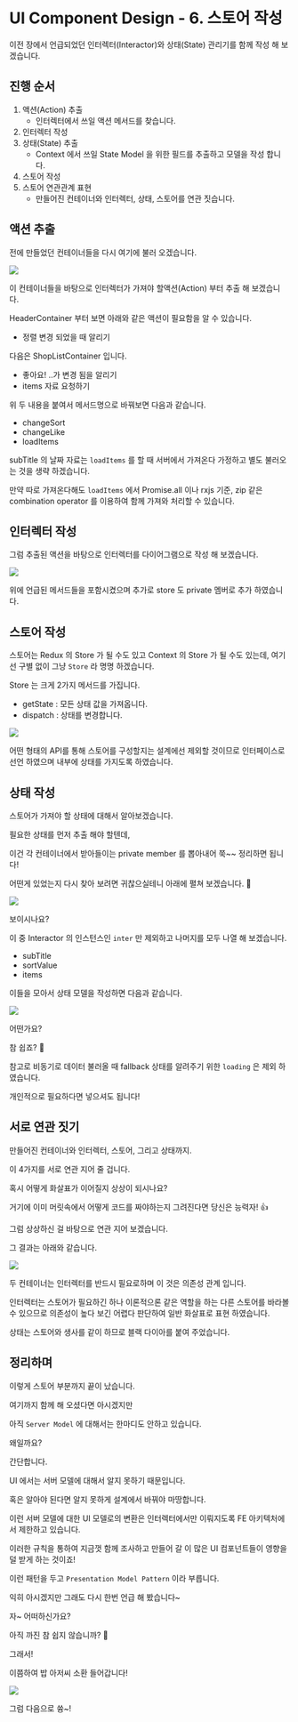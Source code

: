 # UI Component Design - 6. 스토어 작성

이전 장에서 언급되었던 인터렉터(Interactor)와 상태(State) 관리기를 함께 작성 해 보겠습니다.

## 진행 순서

1. 액션(Action) 추출
   - 인터렉터에서 쓰일 액션 메서드를 찾습니다.
2. 인터렉터 작성
3. 상태(State) 추출
   - Context 에서 쓰일 State Model 을 위한 필드를 추출하고 모델을 작성 합니다.
4. 스토어 작성
5. 스토어 연관관계 표현
   - 만들어진 컨테이너와 인터렉터, 상태, 스토어를 연관 짓습니다.

## 액션 추출

전에 만들었던 컨테이너들을 다시 여기에 불러 오겠습니다.

![](images/ui-design-006/ui-design-006-Container001.png)

이 컨테이너들을 바탕으로 인터렉터가 가져야 할액션(Action) 부터 추출 해 보겠습니다.

HeaderContainer 부터 보면 아래와 같은 액션이 필요함을 알 수 있습니다.

- 정렬 변경 되었을 때 알리기

다음은 ShopListContainer 입니다.

- 좋아요! ..가 변경 됨을 알리기
- items 자료 요청하기

위 두 내용을 붙여서 메서드명으로 바꿔보면 다음과 같습니다.

- changeSort
- changeLike
- loadItems

subTitle 의 날짜 자료는 `loadItems` 를 할 때 서버에서 가져온다 가정하고 별도 불러오는 것을 생략 하겠습니다.

만약 따로 가져온다해도 `loadItems` 에서 Promise.all 이나 rxjs 기준, zip 같은 combination operator 를 이용하여 함께 가져와 처리할 수 있습니다.

## 인터렉터 작성

그럼 추출된 액션을 바탕으로 인터렉터를 다이어그램으로 작성 해 보겠습니다.

![](images/ui-design-006/ui-design-006-Interactor001.png)

위에 언급된 메서드들을 포함시켰으며 추가로 store 도 private 멤버로 추가 하였습니다.

## 스토어 작성

스토어는 Redux 의 Store 가 될 수도 있고 Context 의 Store 가 될 수도 있는데, 여기선 구별 없이 그냥 `Store` 라 명명 하겠습니다.

Store 는 크게 2가지 메서드를 가집니다.

- getState : 모든 상태 값을 가져옵니다.
- dispatch : 상태를 변경합니다.

![](images/ui-design-006/ui-design-006-Store001.png)

어떤 형태의 API를 통해 스토어를 구성할지는 설계에선 제외할 것이므로 인터페이스로 선언 하였으며 내부에 상태를 가지도록 하였습니다.

## 상태 작성

스토어가 가져야 할 상태에 대해서 알아보겠습니다.

필요한 상태를 먼저 추출 해야 할텐데,

이건 각 컨테이너에서 받아들이는 private member 를 뽑아내어 쭉~~ 정리하면 됩니다!

어떤게 있었는지 다시 찾아 보려면 귀찮으실테니 아래에 펼쳐 보겠습니다. 🙂

![](images/ui-design-006/ui-design-006-Container001.png)

보이시나요?

이 중 Interactor 의 인스턴스인 `inter` 만 제외하고 나머지를 모두 나열 해 보겠습니다.

- subTitle
- sortValue
- items

이들을 모아서 상태 모델을 작성하면 다음과 같습니다.

![](images/ui-design-006/ui-design-006-State001.png)

어떤가요?

참 쉽죠? 🙂

참고로 비동기로 데이터 불러올 때 fallback 상태를 알려주기 위한 `loading` 은 제외 하였습니다.

개인적으로 필요하다면 넣으셔도 됩니다!

## 서로 연관 짓기

만들어진 컨테이너와 인터렉터, 스토어, 그리고 상태까지.

이 4가지를 서로 연관 지어 줄 겁니다.

혹시 어떻게 화살표가 이어질지 상상이 되시나요?

거기에 이미 머릿속에서 어떻게 코드를 짜야하는지 그려진다면 당신은 능력자! 👍

그럼 상상하신 걸 바탕으로 연관 지어 보겠습니다.

그 결과는 아래와 같습니다.

![](images/ui-design-006/ui-design-006-Asso001.png)

두 컨테이너는 인터렉터를 반드시 필요로하며 이 것은 의존성 관계 입니다.

인터렉터는 스토어가 필요하긴 하나 이론적으론 같은 역할을 하는 다른 스토어를 바라볼 수 있으므로 의존성이 높다 보긴 어렵다 판단하여 일반 화살표로 표현 하였습니다.

상태는 스토어와 생사를 같이 하므로 블랙 다이아를 붙여 주었습니다.

## 정리하며

이렇게 스토어 부분까지 끝이 났습니다.

여기까지 함께 해 오셨다면 아시겠지만

아직 `Server Model` 에 대해서는 한마디도 안하고 있습니다.

왜일까요?

간단합니다.

UI 에서는 서버 모델에 대해서 알지 못하기 때문입니다.

혹은 알아야 된다면 알지 못하게 설계에서 바꿔야 마땅합니다.

이런 서버 모델에 대한 UI 모델로의 변환은 인터렉터에서만 이뤄지도록 FE 아키텍처에서 제한하고 있습니다.

이러한 규칙을 통하여 지금껏 함께 조사하고 만들어 갈 이 많은 UI 컴포넌트들이 영향을 덜 받게 하는 것이죠!

이런 패턴을 두고 `Presentation Model Pattern` 이라 부릅니다.

익히 아시겠지만 그래도 다시 한번 언급 해 봤습니다~

자~ 어떠하신가요?

아직 까진 참 쉽지 않습니까? 🙂

그래서!

이쯤하여 밥 아저씨 소환 들어갑니다!

![](https://lh3.googleusercontent.com/proxy/j2jjOW4zxonabck8SOt_Q0nsw8BGvogq4EegwjCRzGUO-LOz5ho6FWLeoptsPBhBfrXPgWJ2PvwhqbPAe-eKea1DIVtjh0aRgMeN1fjsXZvRPdU2xwqlj3Hk6wJcUd25b_DjVnbRBoN0T2zFIGVGVbhewRy6fqxuzopYTm9hj5_uir-7lrbrChRn83eSMjnqh1Bv9D7rE-K4wmCJSxslxjnaRZkGK14Cl6rjEiXrK7UbE6yyOI2eXo2qBwXtr07J3z73TBjhqEkubb_t7Okgrg_7W6KFnLb5XqYibY68xaehQchnRNVfX2hFrugmYrxMjw)

그럼 다음으로 쓩~!
